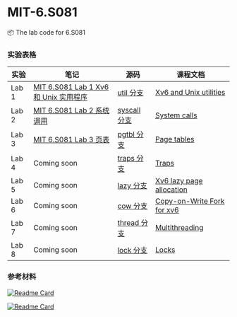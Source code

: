# MIT-6.S081

📦 The lab code for 6.S081



### 实验表格

| 实验  | 笔记                                                         | 源码                                                         | 课程文档                                                     |
| ----- | ------------------------------------------------------------ | ------------------------------------------------------------ | ------------------------------------------------------------ |
| Lab 1 | [MIT 6.S081 Lab 1 Xv6 和 Unix 实用程序](http://yzhe819.wiki/posts/mit-6.s081-lab-1/) | [util 分支](https://github.com/yzhe819/MIT-6.S081/tree/util) | [Xv6 and Unix utilities](https://pdos.csail.mit.edu/6.S081/2020/labs/util.html) |
| Lab 2 | [MIT 6.S081 Lab 2 系统调用](http://yzhe819.wiki/posts/mit-6.s081.lab-2/) | [syscall 分支](https://github.com/yzhe819/MIT-6.S081/tree/syscall) | [System calls](https://pdos.csail.mit.edu/6.828/2020/labs/syscall.html) |
| Lab 3 | [MIT 6.S081 Lab 3 页表](http://yzhe819.wiki/posts/mit-6.s081.lab-3/) | [pgtbl 分支](https://github.com/yzhe819/MIT-6.S081/commits/pgtbl) | [Page tables](https://pdos.csail.mit.edu/6.828/2020/labs/pgtbl.html) |
| Lab 4 | Coming soon                                                  | [traps 分支](https://github.com/yzhe819/MIT-6.S081/tree/traps) | [Traps](https://pdos.csail.mit.edu/6.828/2020/labs/traps.html) |
| Lab 5 | Coming soon                                                  | [lazy 分支](https://github.com/yzhe819/MIT-6.S081/tree/lazy) | [Xv6 lazy page allocation](https://pdos.csail.mit.edu/6.828/2020/labs/lazy.html) |
| Lab 6 | Coming soon                                                  | [cow 分支](https://github.com/yzhe819/MIT-6.S081/tree/cow)   | [Copy-on-Write Fork for xv6](https://pdos.csail.mit.edu/6.828/2020/labs/cow.html) |
| Lab 7 | Coming soon                                                  | [thread 分支](https://github.com/yzhe819/MIT-6.S081/tree/thread) | [Multithreading](https://pdos.csail.mit.edu/6.828/2020/labs/thread.html) |
| Lab 8 | Coming soon                                                  | [lock 分支](https://github.com/yzhe819/MIT-6.S081/tree/lock) | [Locks](https://pdos.csail.mit.edu/6.S081/2020/labs/lock.html) |



### 参考材料
[![Readme Card](https://github-readme-stats.vercel.app/api/pin/?username=huihongxiao&repo=MIT6.S081)](https://github.com/huihongxiao/MIT6.S081)

[![Readme Card](https://github-readme-stats.vercel.app/api/pin/?username=duguosheng&repo=6.S081-All-in-one)](https://github.com/duguosheng/6.S081-All-in-one)
